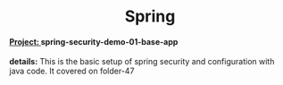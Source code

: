 <h1 align = 'center'>Spring</h1>

<h4><b><u>Project: </u></b>spring-security-demo-01-base-app</h4>
<p><b>details:</b> This is the basic setup of spring security and configuration with java code. It covered on folder-47</p>  




